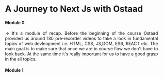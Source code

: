 # A Journey to Next Js with Ostaad

#### Module 0

<p align="justify"> 
-> It's a module of recap. Before the beginning of the course Ostaad provided us around 180 pre-recorder videos to take a look in fundamental topics of web devleopment  i.e. HTML, CSS, JS,DOM, ES6, REACT etc. The main goal is to make sure that once we are in course flow we don't have to look back. At the same time it's really important for us to have a good grasp in the all topics.
</p> 

#### Module 1

<p align="justify"> 

</p> 